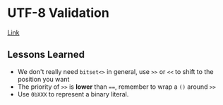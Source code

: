 # UTF-8 Validation
[Link](https://leetcode.com/problems/utf-8-validation/description)

## Lessons Learned
* We don't really need `bitset<>` in general, use `>>` or `<<` to shift to the position you want
* The priority of `>>` is **lower** than `==`, remember to wrap a `()` around `>>`
* Use `0bXXX` to represent a binary literal.
